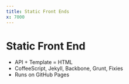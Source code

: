```yaml
---
title: Static Front Ends
x: 7000
---
```


# Static Front End

* API + Template = HTML
* CoffeeScript, Jekyll, Backbone, Grunt, Fixies
* Runs on GitHub Pages